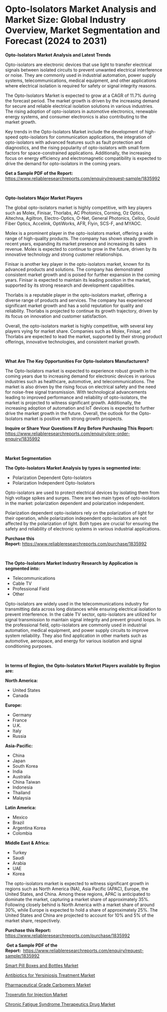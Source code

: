 <p><h1>Opto-Isolators Market Analysis and Market Size: Global Industry Overview, Market Segmentation and Forecast (2024 to 2031)</h1></p><p><strong>Opto-Isolators Market Analysis and Latest Trends</strong></p>
<p><p>Opto-isolators are electronic devices that use light to transfer electrical signals between isolated circuits to prevent unwanted electrical interference or noise. They are commonly used in industrial automation, power supply systems, telecommunications, medical equipment, and other applications where electrical isolation is required for safety or signal integrity reasons.</p><p>The Opto-Isolators Market is expected to grow at a CAGR of 11.7% during the forecast period. The market growth is driven by the increasing demand for secure and reliable electrical isolation solutions in various industries. The rising adoption of opto-isolators in automotive electronics, renewable energy systems, and consumer electronics is also contributing to the market growth.</p><p>Key trends in the Opto-Isolators Market include the development of high-speed opto-isolators for communication applications, the integration of opto-isolators with advanced features such as fault protection and diagnostics, and the rising popularity of opto-isolators with small form factors for space-constrained applications. Additionally, the increasing focus on energy efficiency and electromagnetic compatibility is expected to drive the demand for opto-isolators in the coming years.</p></p>
<p><strong>Get a Sample PDF of the Report:&nbsp;</strong> <a href="https://www.reliableresearchreports.com/enquiry/request-sample/1835992">https://www.reliableresearchreports.com/enquiry/request-sample/1835992</a></p>
<p>&nbsp;</p>
<p><strong>Opto-Isolators Major Market Players</strong></p>
<p><p>The global opto-isolators market is highly competitive, with key players such as Molex, Finisar, Thorlabs, AC Photonics, Corning, Oz Optics, Altechna, Agiltron, Electro-Optics, O-Net, General Photonics, Cellco, Gould Fiber Optics, Accelink, OptiWorks, AFR, Flyin, SCS-F, and MYAOC.</p><p>Molex is a prominent player in the opto-isolators market, offering a wide range of high-quality products. The company has shown steady growth in recent years, expanding its market presence and increasing its sales revenue. Molex is expected to continue to grow in the future, driven by its innovative technology and strong customer relationships.</p><p>Finisar is another key player in the opto-isolators market, known for its advanced products and solutions. The company has demonstrated consistent market growth and is poised for further expansion in the coming years. Finisar is expected to maintain its leading position in the market, supported by its strong research and development capabilities.</p><p>Thorlabs is a reputable player in the opto-isolators market, offering a diverse range of products and services. The company has experienced significant market growth and has a solid reputation for quality and reliability. Thorlabs is projected to continue its growth trajectory, driven by its focus on innovation and customer satisfaction.</p><p>Overall, the opto-isolators market is highly competitive, with several key players vying for market share. Companies such as Molex, Finisar, and Thorlabs are expected to lead the market, supported by their strong product offerings, innovative technologies, and consistent market growth.</p></p>
<p>&nbsp;</p>
<p><strong>What Are The Key Opportunities For Opto-Isolators Manufacturers?</strong></p>
<p><p>The Opto-Isolators market is expected to experience robust growth in the coming years due to increasing demand for electronic devices in various industries such as healthcare, automotive, and telecommunications. The market is also driven by the rising focus on electrical safety and the need for noise-free signal transmission. With technological advancements leading to improved performance and reliability of opto-isolators, the market is projected to witness significant growth. Additionally, the increasing adoption of automation and IoT devices is expected to further drive the market growth in the future. Overall, the outlook for the Opto-Isolators market is positive with strong growth prospects.</p></p>
<p><strong>Inquire or Share Your Questions If Any Before Purchasing This Report:</strong> <a href="https://www.reliableresearchreports.com/enquiry/pre-order-enquiry/1835992">https://www.reliableresearchreports.com/enquiry/pre-order-enquiry/1835992</a></p>
<p>&nbsp;</p>
<p><strong>Market Segmentation</strong></p>
<p><strong>The Opto-Isolators Market Analysis by types is segmented into:</strong></p>
<p><ul><li>Polarization Dependent Opto-Isolators</li><li>Polarization Independent Opto-Isolators</li></ul></p>
<p><p>Opto-isolators are used to protect electrical devices by isolating them from high voltage spikes and surges. There are two main types of opto-isolators in the market: polarization dependent and polarization independent. </p><p>Polarization dependent opto-isolators rely on the polarization of light for their operation, while polarization independent opto-isolators are not affected by the polarization of light. Both types are crucial for ensuring the safety and reliability of electronic systems in various industrial applications.</p></p>
<p><strong>Purchase this Report:&nbsp;</strong><a href="https://www.reliableresearchreports.com/purchase/1835992">https://www.reliableresearchreports.com/purchase/1835992</a></p>
<p>&nbsp;</p>
<p><strong>The Opto-Isolators Market Industry Research by Application is segmented into:</strong></p>
<p><ul><li>Telecommunications</li><li>Cable TV</li><li>Professional Field</li><li>Other</li></ul></p>
<p><p>Opto-isolators are widely used in the telecommunications industry for transmitting data across long distances while ensuring electrical isolation to prevent interference. In the cable TV sector, opto-isolators are utilized for signal transmission to maintain signal integrity and prevent ground loops. In the professional field, opto-isolators are commonly used in industrial automation, medical equipment, and power supply circuits to improve system reliability. They also find application in other markets such as automotive, aerospace, and energy for various isolation and signal conditioning purposes.</p></p>
<p>&nbsp;</p>
<p><strong>In terms of Region, the Opto-Isolators Market Players available by Region are:</strong></p>
<p>
    <p> <strong> North America: </strong>
        <ul>
            <li>United States</li>
            <li>Canada</li>
        </ul>
        </p> 
    <p> <strong> Europe: </strong>
        <ul>
            <li>Germany</li>
            <li>France</li>
            <li>U.K.</li>
            <li>Italy</li>
            <li>Russia</li>
        </ul>
        </p> 
    <p> <strong> Asia-Pacific: </strong>
        <ul>
            <li>China</li>
            <li>Japan</li>
            <li>South Korea</li>
            <li>India</li>
            <li>Australia</li>
            <li>China Taiwan</li>
            <li>Indonesia</li>
            <li>Thailand</li>
            <li>Malaysia</li>
        </ul>
        </p> 
    <p> <strong> Latin America: </strong>
        <ul>
            <li>Mexico</li>
            <li>Brazil</li>
            <li>Argentina Korea</li>
            <li>Colombia</li>
        </ul>
        </p> 
    <p> <strong> Middle East & Africa: </strong>
        <ul>
            <li>Turkey</li>
            <li>Saudi</li>
            <li>Arabia</li>
            <li>UAE</li>
            <li>Korea</li>
        </ul>
    </p>
    </p>
<p><p>The opto-isolators market is expected to witness significant growth in regions such as North America (NA), Asia Pacific (APAC), Europe, the United States, and China. Among these regions, APAC is anticipated to dominate the market, capturing a market share of approximately 35%. Following closely behind is North America with a market share of around 30%, while Europe is expected to hold a share of approximately 25%. The United States and China are projected to account for 10% and 5% of the market share, respectively.</p></p>
<p><strong>Purchase this Report: </strong><a href="https://www.reliableresearchreports.com/purchase/1835992">https://www.reliableresearchreports.com/purchase/1835992</a></p>
<p>&nbsp;<strong>Get a Sample PDF of the Report:&nbsp;&nbsp;</strong><a href="https://www.reliableresearchreports.com/enquiry/request-sample/1835992">https://www.reliableresearchreports.com/enquiry/request-sample/1835992</a></p>
<p><strong></strong></p>
<p><p><a href="https://medium.com/@laurenbrown1918/smart-pill-boxes-and-bottles-market-insight-market-trends-growth-forecasted-from-2024-to-2031-267c22de7a38">Smart Pill Boxes and Bottles Market</a></p><p><a href="https://medium.com/@laurenbrown1918/antibiotics-for-yersiniosis-treatment-nbsp-market-focuses-on-market-share-size-and-projected-f0f1725dc6f5">Antibiotics for Yersiniosis Treatment Market</a></p><p><a href="https://medium.com/@laurenbrown1918/pharmaceutical-grade-carbomers-market-the-key-to-successful-business-strategy-forecast-till-2031-dafd6bba1664">Pharmaceutical Grade Carbomers Market</a></p><p><a href="https://medium.com/@laurenbrown1918/troxerutin-for-injection-market-comprehensive-assessment-by-type-application-and-geography-e8b772097266">Troxerutin for Injection Market</a></p><p><a href="https://medium.com/@laurenbrown1918/chronic-fatigue-syndrome-therapeutics-drug-market-furnishes-information-on-market-share-market-af73b0f72847">Chronic Fatigue Syndrome Therapeutics Drug Market</a></p></p>